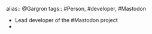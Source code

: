 ---
---

alias:: @Gargron
tags:: #Person, #developer, #Mastodon

- Lead developer of the #Mastodon project
-